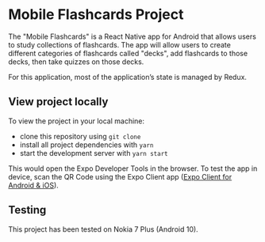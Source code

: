 # Mobile Flashcards Project

The "Mobile Flashcards" is a React Native app for Android that allows users to study collections of flashcards. The app will allow users to create different categories of flashcards called "decks", add flashcards to those decks, then take quizzes on those decks.

For this application, most of the application’s state is managed by Redux. 


## View project locally

To view the project in your local machine:

* clone this repository using `git clone `
* install all project dependencies with `yarn`
* start the development server with `yarn start`

This would open the Expo Developer Tools in the browser. To test the app in device, scan the QR Code using the Expo Client app ([Expo Client for Android & iOS](https://expo.io/tools#client)).


## Testing

This project has been tested on Nokia 7 Plus (Android 10).
